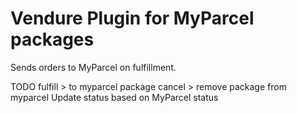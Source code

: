 # Vendure Plugin for MyParcel packages

Sends orders to MyParcel on fulfillment.

TODO
fulfill > to myparcel package
cancel > remove package from myparcel
Update status based on MyParcel status
